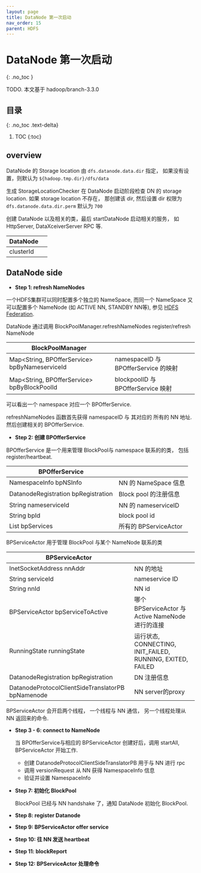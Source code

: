 ```yaml
---
layout: page
title: DataNode 第一次启动
nav_order: 15
parent: HDFS
---
```


# DataNode 第一次启动
{: .no_toc }

TODO. 本文基于 hadoop/branch-3.3.0

## 目录
{: .no_toc .text-delta}

1. TOC
{:toc}

## overview

DataNode 的 Storage location 由 `dfs.datanode.data.dir` 指定， 如果没有设置，则默认为 `${hadoop.tmp.dir}/dfs/data`

生成 StorageLocationChecker 在 DataNode 启动阶段检查 DN 的 storage location. 如果 storage location 不存在， 那创建该 dir, 然后设置 dir 权限为 `dfs.datanode.data.dir.perm` 默认为 `700`

创建 DataNode 以及相关的类，最后 startDataNode 启动相关的服务， 如 HttpServer, DataXceiverServer RPC 等.

DataNode||
----|----
clusterId ||

## DataNode side

- **Step 1: refresh NameNodes**

一个HDFS集群可以同时配置多个独立的 NameSpace, 而同一个 NameSpace 又可以配置多个 NameNode (如 ACTIVE NN, STANDBY NN等), 参见 [HDFS Federation](https://hadoop.apache.org/docs/current/hadoop-project-dist/hadoop-hdfs/Federation.html).

DataNode 通过调用 BlockPoolManager.refreshNameNodes register/refresh NameNode

BlockPoolManager||
-----|----
Map<String, BPOfferService> bpByNameserviceId | namespaceID 与 BPOfferService 的映射|
Map<String, BPOfferService> bpByBlockPoolId|blockpoolID  与 BPOfferService 映射|

可以看出一个 namespace 对应一个 BPOfferService.

refreshNameNodes 函数首先获得 namespaceID 与 其对应的 所有的 NN 地址. 然后创建相关的 BPOfferService.

- **Step 2: 创建 BPOfferService**

BPOfferService 是一个用来管理 BlockPool与 namespace 联系的的类， 包括 register/heartbeat. 

BPOfferService | |
----| ----
NamespaceInfo bpNSInfo | NN 的 NameSpace 信息
DatanodeRegistration bpRegistration | Block pool 的注册信息
String nameserviceId | NN 的 nameserviceID
String bpId| block pool id
List<BPServiceActor> bpServices| 所有的 BPServiceActor

BPServiceActor 用于管理 BlockPool 与某个 NameNode 联系的类

BPServiceActor ||
--- | ----
InetSocketAddress nnAddr | NN 的地址
String serviceId | nameservice ID
String nnId|NN id
BPServiceActor bpServiceToActive | 哪个 BPServiceActor 与 Active NameNode 进行的连接
RunningState runningState |运行状态, CONNECTING, INIT_FAILED, RUNNING, EXITED, FAILED
DatanodeRegistration bpRegistration | DN 注册信息
DatanodeProtocolClientSideTranslatorPB bpNamenode | NN server的proxy

BPServiceActor 会开启两个线程， 一个线程与 NN 通信， 另一个线程处理从 NN 返回来的命令.

- **Step 3 - 6: connect to NameNode**

  当 BPOfferService与相应的 BPServiceActor 创建好后，调用 startAll, BPServiceActor 开始工作.

  - 创建 DatanodeProtocolClientSideTranslatorPB 用于与 NN 进行 rpc
  - 调用 versionRequest 从 NN 获得 NamespaceInfo 信息
  - 验证并设置 NamespaceInfo

- **Step 7: 初始化 BlockPool**

  BlockPool 已经与 NN handshake 了，通知 DataNode 初始化 BlockPool.

- **Step 8: register Datanode**
- **Step 9: BPServiceActor offer service**
- **Step 10: 往 NN 发送 heartbeat**
- **Step 11: blockReport**
- **Step 12: BPServiceActor 处理命令**